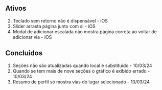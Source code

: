 
## Ativos
2. Teclado sem retorno não é dispensável - iOS
3. Slider arrasta página junto com si - iOS
3. Modal de adicionar escalada não mostra página correta ao voltar de adicionar via - iOS

## Concluidos
1. Seções não são atualizadas quando local é substituido - 10/03/24
4. Quando se tem mais de nove seções o gráfico é exibido errado - 10/03/24
5. Resumo de perfil só mostra vias do lugar selecionado - 10/03/24